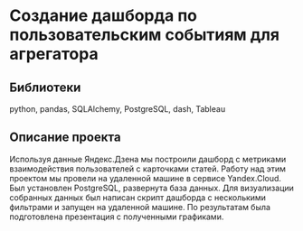 # Создание дашборда по пользовательским событиям для агрегатора
## Библиотеки
python, pandas, SQLAlchemy, PostgreSQL, dash, Tableau
## Описание проекта
Используя данные Яндекс.Дзена мы построили дашборд с метриками взаимодействия пользователей с карточками статей.
Работу над этим проектом мы провели на удаленной машине в сервисе Yandex.Cloud. Был установлен PostgreSQL, развернута база данных. Для визуализации собранных данных был написан скрипт дашборда с несколькими фильтрами и запущен на удаленной машине. По результатам была подготовлена презентация с полученными графиками.
